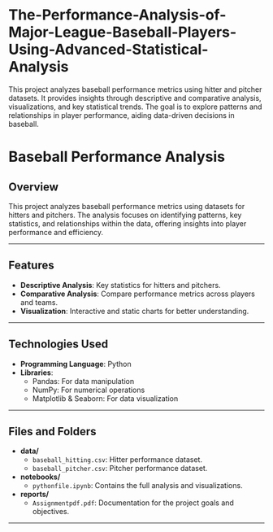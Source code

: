 # The-Performance-Analysis-of-Major-League-Baseball-Players-Using-Advanced-Statistical-Analysis
This project analyzes baseball performance metrics using hitter and pitcher datasets. It provides insights through descriptive and comparative analysis, visualizations, and key statistical trends. The goal is to explore patterns and relationships in player performance, aiding data-driven decisions in baseball.
# **Baseball Performance Analysis**

## **Overview**
This project analyzes baseball performance metrics using datasets for hitters and pitchers. The analysis focuses on identifying patterns, key statistics, and relationships within the data, offering insights into player performance and efficiency.

---

## **Features**
- **Descriptive Analysis**: Key statistics for hitters and pitchers.
- **Comparative Analysis**: Compare performance metrics across players and teams.
- **Visualization**: Interactive and static charts for better understanding.

---

## **Technologies Used**
- **Programming Language**: Python
- **Libraries**:
  - Pandas: For data manipulation
  - NumPy: For numerical operations
  - Matplotlib & Seaborn: For data visualization

---

## **Files and Folders**
- **data/**
  - `baseball_hitting.csv`: Hitter performance dataset.
  - `baseball_pitcher.csv`: Pitcher performance dataset.
- **notebooks/**
  - `pythonfile.ipynb`: Contains the full analysis and visualizations.
- **reports/**
  - `Assignmentpdf.pdf`: Documentation for the project goals and objectives.

---

 
